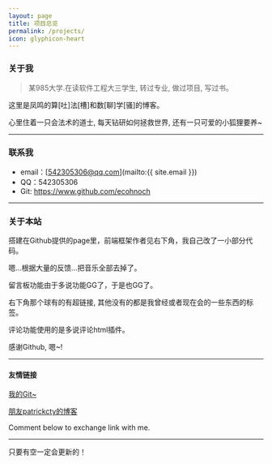 ```yaml
---
layout: page
title: 项目总览
permalink: /projects/
icon: glyphicon-heart
---
```



### 关于我

> 某985大学.在读软件工程大三学生, 转过专业, 做过项目, 写过书。

这里是凤鸣的算[吐]法[槽]和数[聊]学[骚]的博客。

心里住着一只会法术的道士, 每天钻研如何拯救世界, 还有一只可爱的小狐狸要养~

---

### 联系我

* email：[542305306@qq.com](mailto:{{ site.email }})
* QQ：542305306
* Git: https://www.github.com/ecohnoch
---

### 关于本站   

搭建在Github提供的page里，前端框架作者见右下角，我自己改了一小部分代码。

嗯...根据大量的反馈...把音乐全部去掉了。

留言板功能由于多说功能GG了，于是也GG了。

右下角那个球有的有超链接, 其他没有的都是我曾经或者现在会的一些东西的标签。

评论功能使用的是多说评论html插件。

感谢Github, 嗯~!

---

#### 友情链接

[我的Git~](https://www.github.com/ecohnoch)

[朋友patrickcty的博客](http://blog.patrickcty.cc/)

Comment below to exchange link with me.  

---

只要有空一定会更新的！
